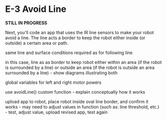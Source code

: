 # E-3 Avoid Line

**STILL IN PROGRESS**

Next, you'll code an app that uses the IR line sensors to make your robot avoid a line. The line acts a border to keep the robot either inside \(or outside\) a certain area or path.

same line and surface conditions required as for following line

in this case, line as as border to keep robot either within an area \(if the robot is surrounded by a line\) or outside an area \(if the robot is outside an area surrounded by a line\) - show diagrams illustrating both

global variables for left and right motor powers

use avoidLine\(\) custom function - explain conceptually how it works

upload app to robot, place robot inside oval line border, and confirm it works - may need to adjust values in function \(such as: line threshold, etc.\) - test, adjust value, upload revised app, test again


